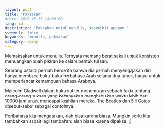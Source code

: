 ```yaml
---
layout: post
title: "Paksakan"
#date: 2020-05-15 14:00:00
lang: id
description: "Paksakan untuk menulis, sesedikit apapun."
comments: false
keywords: "menulis, paksakan"
category: essay
---
```


Memaksakan untuk menulis. Ternyata memang berat sekali untuk konsisten menuangkan buah pikiran ke dalam bentuk tulisan. 

Seorang ustadz pernah bercerita bahwa dia pernah menyengajakan diri hanya membaca buku-buku berbahasa Arab selama dua tahun, hanya untuk memperlancar kemampuan bahasa Arabnya.

Malcolm Gladwell dalam buku outlier menemukan sebuah fakta tentang orang-orang sukses yang kebanyakan menghabiskan waktu lebih dari 10000 jam untuk mencapai keahlian mereka. The Beatles dan Bill Gates disebut-sebut sebagai contohnya. 

Peribahasa kita mengatakan, alah bisa karena biasa. Mungkin perlu kita tambahkan sebait lagi tambahan: alah biasa karena dipaksa. ;)
